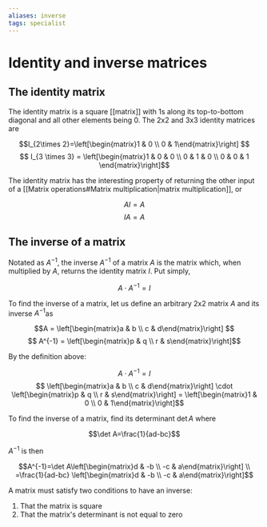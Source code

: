 ```yaml
---
aliases: inverse
tags: specialist
---
```


# Identity and inverse matrices

## The identity matrix

The identity matrix is a square [[matrix]] with 1s along its top-to-bottom diagonal and all other elements being 0. The 2x2 and 3x3 identity matrices are

$$I_{2\times 2}=\left[\begin{matrix}1 & 0 \\ 0 & 1\end{matrix}\right] $$ $$ I_{3 \times 3} = \left[\begin{matrix}1 & 0 & 0 \\ 0 & 1 & 0 \\ 0 & 0 & 1 \end{matrix}\right]$$

The identity matrix has the interesting property of returning the other input of a [[Matrix operations#Matrix multiplication|matrix multiplication]], or

$$AI = A $$ $$ IA = A$$

## The inverse of a matrix

Notated as $A^{-1}$, the inverse $A^{-1}$ of a matrix $A$ is the matrix which, when multiplied by $A$, returns the identity matrix $I$. Put simply,

$$A \cdot A^{-1} = I$$

To find the inverse of a matrix, let us define an arbitrary 2x2 matrix $A$ and its inverse $A^{-1}$as

$$A = \left[\begin{matrix}a & b \\ c & d\end{matrix}\right] $$
$$ A^{-1} = \left[\begin{matrix}p & q \\ r & s\end{matrix}\right]$$

By the definition above:

$$A \cdot A^{-1} = I $$
$$ \left[\begin{matrix}a & b \\ c & d\end{matrix}\right] \cdot  \left[\begin{matrix}p & q \\ r & s\end{matrix}\right] = \left[\begin{matrix}1 & 0 \\ 0 & 1\end{matrix}\right]$$

To find the inverse of a matrix, find its determinant $\det A$ where

$$\det A=\frac{1}{ad-bc}$$

$A^{-1}$ is then

$$A^{-1}=\det A\left[\begin{matrix}d & -b \\ -c & a\end{matrix}\right] \\ =\frac{1}{ad-bc} \left[\begin{matrix}d & -b \\ -c & a\end{matrix}\right]$$

A matrix must satisfy two conditions to have an inverse:

1. That the matrix is square
2. That the matrix's determinant is not equal to zero
